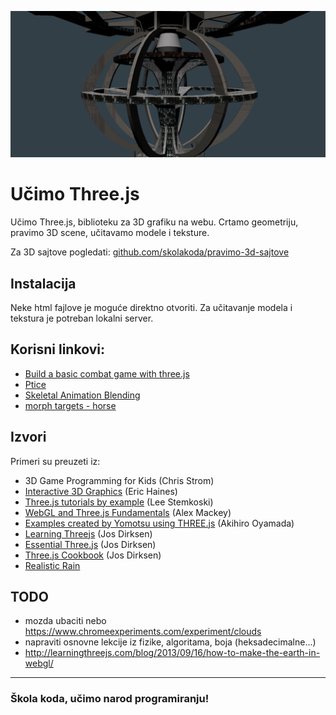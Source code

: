 ![threejs](ucimo-threejs.png)

# Učimo Three.js

Učimo Three.js, biblioteku za 3D grafiku na webu. Crtamo geometriju, pravimo 3D scene, učitavamo modele i teksture.

Za 3D sajtove pogledati: [github.com/skolakoda/pravimo-3d-sajtove](https://github.com/skolakoda/pravimo-3d-sajtove)

## Instalacija

Neke html fajlove je moguće direktno otvoriti. Za učitavanje modela i tekstura je potreban lokalni server.

## Korisni linkovi:
* [Build a basic combat game with three.js](http://www.creativebloq.com/web-design/build-basic-combat-game-threejs-101517540)
* [Ptice](https://threejs.org/examples/canvas_geometry_birds.html)
* [Skeletal Animation Blending](https://github.com/mrdoob/three.js/blob/master/examples/webgl_animation_skinning_blending.html)
* [morph targets - horse](https://github.com/mrdoob/three.js/blob/master/examples/webgl_morphtargets_horse.html)

## Izvori
Primeri su preuzeti iz:
* 3D Game Programming for Kids (Chris Strom)
* [Interactive 3D Graphics](https://in.udacity.com/course/interactive-3d-graphics--cs291/) (Eric Haines)
* [Three.js tutorials by example](http://stemkoski.github.io/Three.js/) (Lee Stemkoski)
* [WebGL and Three.js Fundamentals](https://github.com/alexmackey/threeJsBasicExamples) (Alex Mackey)
* [Examples created by Yomotsu using THREE.js](http://yomotsu.github.io/threejs-examples/) (Akihiro Oyamada)
* [Learning Threejs](https://github.com/josdirksen/learning-threejs) (Jos Dirksen)
* [Essential Three.js](https://github.com/josdirksen/essential-threejs) (Jos Dirksen)
* [Three.js Cookbook](https://github.com/josdirksen/threejs-cookbook) (Jos Dirksen)
* [Realistic Rain](https://github.com/solusipse/threejs-examples)

## TODO
* mozda ubaciti nebo https://www.chromeexperiments.com/experiment/clouds
* napraviti osnovne lekcije iz fizike, algoritama, boja (heksadecimalne...)
* http://learningthreejs.com/blog/2013/09/16/how-to-make-the-earth-in-webgl/

---
### Škola koda, učimo narod programiranju!
